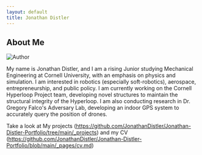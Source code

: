```yaml
---
layout: default
title: Jonathan Distler
---
```


## About Me

![Author](https://github.com/user-attachments/assets/43caed04-54ca-4966-ab4f-7387bbf78df6)


 
My name is Jonathan Distler, and I am a rising Junior studying Mechanical Engineering at Cornell University, with an emphasis on physics and simulation. I am interested in robotics (especially soft-robotics), aerospace, entrepreneurship, and public policy. I am currently working on the Cornell Hyperloop Project team, developing novel structures to maintain the structural integrity of the Hyperloop. I am also conducting research in Dr. Gregory Falco's Adversary Lab, developing an indoor GPS system to accurately query the position of drones. 

Take a look at My projects (https://github.com/JonathanDistler/Jonathan-Distler-Portfolio/tree/main/_projects) and my CV (https://github.com/JonathanDistler/Jonathan-Distler-Portfolio/blob/main/_pages/cv.md)
